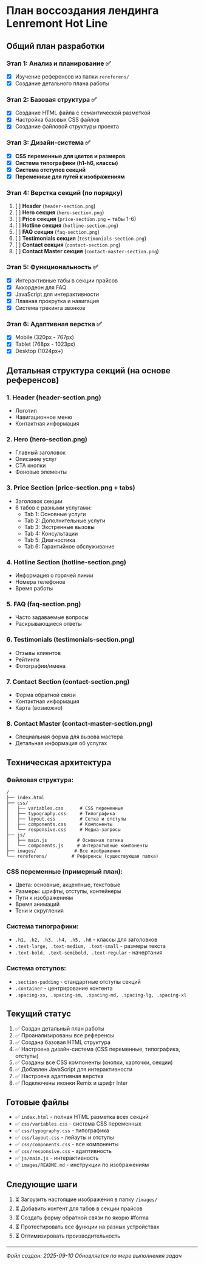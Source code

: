 # План воссоздания лендинга Lenremont Hot Line

## Общий план разработки

### Этап 1: Анализ и планирование ✅
- [x] Изучение референсов из папки `rereferens/`
- [x] Создание детального плана работы

### Этап 2: Базовая структура ✅
- [x] Создание HTML файла с семантической разметкой
- [x] Настройка базовых CSS файлов
- [x] Создание файловой структуры проекта

### Этап 3: Дизайн-система ✅
- [x] **CSS переменные для цветов и размеров**
- [x] **Система типографики (h1-h6, классы)**
- [x] **Система отступов секций**
- [x] **Переменные для путей к изображениям**

### Этап 4: Верстка секций (по порядку)
1. [ ] **Header** (`header-section.png`)
2. [ ] **Hero секция** (`hero-section.png`)
3. [ ] **Price секция** (`price-section.png` + табы 1-6)
4. [ ] **Hotline секция** (`hotline-section.png`)
5. [ ] **FAQ секция** (`faq-section.png`)
6. [ ] **Testimonials секция** (`testimonials-section.png`)
7. [ ] **Contact секция** (`contact-section.png`)
8. [ ] **Contact Master секция** (`contact-master-section.png`)

### Этап 5: Функциональность ✅
- [x] Интерактивные табы в секции прайсов
- [x] Аккордеон для FAQ
- [x] JavaScript для интерактивности
- [x] Плавная прокрутка и навигация
- [x] Система трекинга звонков

### Этап 6: Адаптивная верстка ✅
- [x] Mobile (320px - 767px)
- [x] Tablet (768px - 1023px)  
- [x] Desktop (1024px+)

## Детальная структура секций (на основе референсов)

### 1. Header (header-section.png)
- Логотип
- Навигационное меню
- Контактная информация

### 2. Hero (hero-section.png)
- Главный заголовок
- Описание услуг
- CTA кнопки
- Фоновые элементы

### 3. Price Section (price-section.png + tabs)
- Заголовок секции
- 6 табов с разными услугами:
  - Tab 1: Основные услуги
  - Tab 2: Дополнительные услуги
  - Tab 3: Экстренные вызовы
  - Tab 4: Консультации
  - Tab 5: Диагностика
  - Tab 6: Гарантийное обслуживание

### 4. Hotline Section (hotline-section.png)
- Информация о горячей линии
- Номера телефонов
- Время работы

### 5. FAQ (faq-section.png)
- Часто задаваемые вопросы
- Раскрывающиеся ответы

### 6. Testimonials (testimonials-section.png)
- Отзывы клиентов
- Рейтинги
- Фотографии/имена

### 7. Contact Section (contact-section.png)
- Форма обратной связи
- Контактная информация
- Карта (возможно)

### 8. Contact Master (contact-master-section.png)
- Специальная форма для вызова мастера
- Детальная информация об услугах

## Техническая архитектура

### Файловая структура:
```
/
├── index.html
├── css/
│   ├── variables.css      # CSS переменные
│   ├── typography.css     # Типографика
│   ├── layout.css         # Сетка и отступы
│   ├── components.css     # Компоненты
│   └── responsive.css     # Медиа-запросы
├── js/
│   ├── main.js           # Основная логика
│   └── components.js     # Интерактивные компоненты
├── images/              # Все изображения
└── rereferens/         # Референсы (существующая папка)
```

### CSS переменные (примерный план):
- Цвета: основные, акцентные, текстовые
- Размеры: шрифты, отступы, контейнеры
- Пути к изображениям
- Время анимаций
- Тени и скругления

### Система типографики:
- `.h1, .h2, .h3, .h4, .h5, .h6` - классы для заголовков
- `.text-large, .text-medium, .text-small` - размеры текста
- `.text-bold, .text-semibold, .text-regular` - начертания

### Система отступов:
- `.section-padding` - стандартные отступы секций
- `.container` - центрирование контента
- `.spacing-xs, .spacing-sm, .spacing-md, .spacing-lg, .spacing-xl`

## Текущий статус
1. ✅ Создан детальный план работы
2. ✅ Проанализированы все референсы
3. ✅ Создана базовая HTML структура 
4. ✅ Настроена дизайн-система (CSS переменные, типографика, отступы)
5. ✅ Созданы все CSS компоненты (кнопки, карточки, секции)
6. ✅ Добавлен JavaScript для интерактивности
7. ✅ Настроена адаптивная верстка
8. ✅ Подключены иконки Remix и шрифт Inter

## Готовые файлы
- ✅ `index.html` - полная HTML разметка всех секций
- ✅ `css/variables.css` - система CSS переменных
- ✅ `css/typography.css` - типографика  
- ✅ `css/layout.css` - лейауты и отступы
- ✅ `css/components.css` - все компоненты
- ✅ `css/responsive.css` - адаптивность
- ✅ `js/main.js` - интерактивность
- ✅ `images/README.md` - инструкции по изображениям

## Следующие шаги
1. ⏳ Загрузить настоящие изображения в папку `/images/`
2. ⏳ Добавить контент для табов в секции прайсов
3. ⏳ Создать форму обратной связи по якорю #forma
4. ⏳ Протестировать все функции на разных устройствах
5. ⏳ Оптимизировать производительность

---
*Файл создан: 2025-09-10*
*Обновляется по мере выполнения задач*